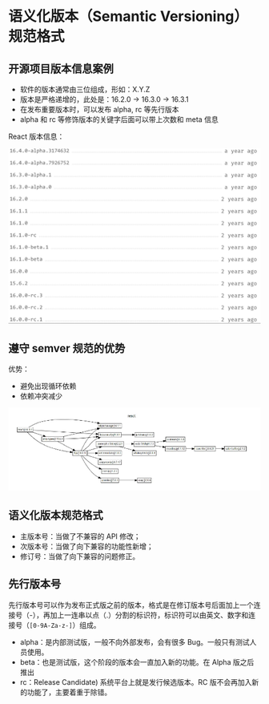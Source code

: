 # 语义化版本（Semantic Versioning）规范格式

## 开源项目版本信息案例

- 软件的版本通常由三位组成，形如：X.Y.Z
- 版本是严格递增的，此处是：16.2.0 -> 16.3.0 -> 16.3.1
- 在发布重要版本时，可以发布 alpha, rc 等先行版本
- alpha 和 rc 等修饰版本的关键字后面可以带上次数和 meta 信息

React 版本信息：

![v_212123.png](../img/v_212123.png)

## 遵守 semver 规范的优势

优势：

- 避免出现循环依赖
- 依赖冲突减少

![r_153030.png](../img/r_153030.png)

## 语义化版本规范格式

- 主版本号：当做了不兼容的 API 修改；
- 次版本号：当做了向下兼容的功能性新增；
- 修订号：当做了向下兼容的问题修正。

## 先行版本号

先行版本号可以作为发布正式版之前的版本，格式是在修订版本号后面加上一个连接号（-），再加上一连串以点（.）分割的标识符，标识符可以由英文、数字和连接号（`[0-9A-Za-z-]`）组成。

- alpha：是内部测试版，一般不向外部发布，会有很多 Bug。一般只有测试人员使用。
- beta：也是测试版，这个阶段的版本会一直加入新的功能。在 Alpha 版之后推出
- rc：Release Candidate) 系统平台上就是发行候选版本。RC 版不会再加入新的功能了，主要着重于除错。
